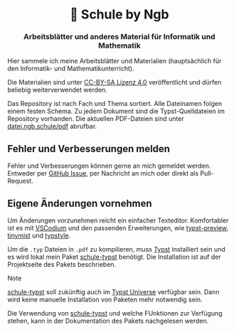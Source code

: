 <h1 align="center">🏫  Schule by Ngb</h1>
<h3 align="center">Arbeitsblätter und anderes Material für Informatik und Mathematik</h3>

Hier sammele ich meine Arbeitsblätter und Materialien (hauptsächlich für den Informatik- und Mathematikunterricht).

Die Materialien sind unter [CC-BY-SA Lizenz 4.0][cc-by-sa] veröffentlicht und dürfen beliebig weiterverwendet werden.

Das Repository ist nach Fach und Thema sortiert. Alle Dateinamen folgen einem festen Schema. Zu jedem Dokument sind die Typst-Quelldateien im Repository vorhanden. Die aktuellen PDF-Dateien sind unter [datei.ngb.schule/pdf](https://datei.ngb.schule/pdf) abrufbar.

## Fehler und Verbesserungen melden

Fehler und Verbesserungen können gerne an mich gemeldet werden. Entweder per [GitHub Issue][issues], per Nachricht an mich oder direkt als Pull-Request.

## Eigene Änderungen vornehmen

Um Änderungen vorzunehmen reicht ein einfacher Texteditor. Komfortabler ist es mit [VSCodium][vscodium] und den passenden Erweiterungen, wie [typst-preview][preview], [tinymist][tinymist] und [typstyle][typstyle].

Um die `.typ` Dateien in `.pdf` zu kompilieren, muss [Typst][typst] installiert sein und es wird lokal mein Paket [schule-typst][schule] benötigt. Die Installation ist auf der Projektseite des Pakets beschrieben.

> [!NOTE]
> [schule-typst][schule] soll zukünftig auch im [Typst Universe][universe] verfügbar sein. Dann wird keine manuelle Installation von Paketen mehr notwendig sein.

Die Verwendung von [schule-typst][schule] und welche FUnktionen zur Verfügung stehen, kann in der Dokumentation des Pakets nachgelesen werden.


[typst]: https://typst.app
[universe]: https://typst.app/universe
[cc-by-sa]: https://creativecommons.org/licenses/by-sa/4.0/deed.de
[issues]: https://github.com/jneug/schule/issues
[vscodium]: https://vscodium.com
[tinymist]: https://github.com/Myriad-Dreamin/tinymist
[typstyle]: https://github.com/Enter-tainer/typstyle
[preview]: https://github.com/Enter-tainer/typst-preview
[schule]: https://github.com/jneug/schule-typst
